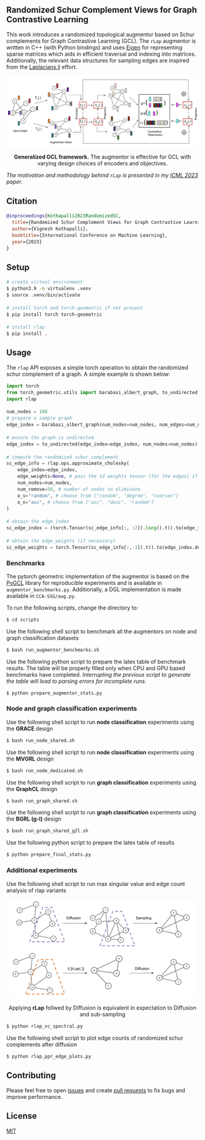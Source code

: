 ## Randomized Schur Complement Views for Graph Contrastive Learning

This work introduces a randomized topological augmentor based on Schur complements for Graph Contrastive Learning (GCL). The `rLap` augmentor is written in C++ (with Python bindings) and uses [Eigen](https://eigen.tuxfamily.org/index.php?title=Main_Page) for representing sparse matrices which aids in efficient traversal and indexing into matrices. Additionally, the relevant data structures for sampling edges are inspired from the [Laplacians.jl](https://github.com/danspielman/Laplacians.jl) effort.


<div align="center">
  <img src="images/gcl.png"/>
  <p align="center"> <b>Generalized GCL framework.</b> The augmentor is effective for GCL with varying design choices of encoders and objectives.</p>
</div>



_The motivation and methodology behind `rLap` is presented in my [ICML 2023](https://arxiv.org/abs/2306.04004) paper._

## Citation


```bibtex
@inproceedings{Kothapalli2023RandomizedSC,
  title={Randomized Schur Complement Views for Graph Contrastive Learning},
  author={Vignesh Kothapalli},
  booktitle={International Conference on Machine Learning},
  year={2023}
}
```


## Setup

```bash
# create virtual environment
$ python3.9 -m virtualenv .venv
$ source .venv/bin/activate

# install torch and torch-geometric if not present
$ pip install torch torch-geometric

# install rlap
$ pip install .
```

## Usage

The `rlap` API exposes a simple torch operation to obtain the randomized schur complement of a graph. A simple example is shown below:

```py
import torch
from torch_geometric.utils import barabasi_albert_graph, to_undirected
import rlap

num_nodes = 100
# prepare a sample graph
edge_index = barabasi_albert_graph(num_nodes=num_nodes, num_edges=num_nodes//2)

# ensure the graph is undirected
edge_index = to_undirected(edge_index=edge_index, num_nodes=num_nodes)

# compute the randomized schur complement
sc_edge_info = rlap.ops.approximate_cholesky(
    edge_index=edge_index,
    edge_weights=None, # pass the 1d weights tensor (for the edges) if needed
    num_nodes=num_nodes,
    num_remove=50, # number of nodes to eliminate
    o_v="random", # choose from ["random", "degree", "coarsen"]
    o_n="asc", # choose from ["asc", "desc", "random"]
)

# obtain the edge_index
sc_edge_index = (torch.Tensor(sc_edge_info[:, :2]).long().t().to(edge_index.device))

# obtain the edge_weights (if necessary)
sc_edge_weights = torch.Tensor(sc_edge_info[:,-1]).t().to(edge_index.device)
```

### Benchmarks

The pytorch geometric implementation of the augmentor is based on the [PyGCL](https://github.com/PyGCL/PyGCL) library for reproducible experiments and is available in `augmentor_benchmarks.py`. Additionally, a DGL implementation is made available in `CCA-SSG/aug.py`.

To run the following scripts, change the directory to:

```bash
$ cd scripts
```

Use the following shell script to benchmark all the augmentors on node and graph classification datasets

```bash
$ bash run_augmentor_benchmarks.sh
```

Use the following python script to prepare the latex table of benchmark results. The table will be properly filled only when CPU and GPU based benchmarks have completed. _Interrupting the previous script to generate the table will lead to parsing errors for incomplete runs._

```bash
$ python prepare_augmentor_stats.py
```


### Node and graph classification experiments

Use the following shell script to run **node classification** experiments using the **GRACE** design

```bash
$ bash run_node_shared.sh
```

Use the following shell script to run **node classification** experiments using the **MVGRL** design

```bash
$ bash run_node_dedicated.sh
```

Use the following shell script to run **graph classification** experiments using the **GraphCL** design

```bash
$ bash run_graph_shared.sh
```

Use the following shell script to run **graph classification** experiments using the **BGRL (g-l)** design

```bash
$ bash run_graph_shared_g2l.sh
```

Use the following python script to prepare the latex table of results

```bash
$ python prepare_final_stats.py
```


### Additional experiments

Use the following shell script to run max singular value and edge count analysis of rlap variants

<div align="center">
  <img src="images/rlap_diffusion.png" width="500px" />
  <p align="center"> Applying <b>rLap</b> follwed by Diffusion is equivalent in expectation to Diffusion and sub-sampling  </p>
</div>

```bash
$ python rlap_vc_spectral.py
```

Use the following shell script to plot edge counts of randomized schur complements after diffusion


```bash
$ python rlap_ppr_edge_plots.py
```

## Contributing

Please feel free to open [issues](https://github.com/kvignesh1420/rlap/issues) and create [pull requests](https://github.com/kvignesh1420/rlap/pulls) to fix bugs and improve performance.

## License

[MIT](LICENSE)